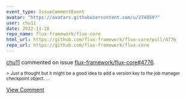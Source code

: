 ```yaml
---
event_type: IssueCommentEvent
avatar: "https://avatars.githubusercontent.com/u/274859?"
user: chu11
date: 2022-11-28
repo_name: flux-framework/flux-core
html_url: https://github.com/flux-framework/flux-core/pull/4776
repo_url: https://github.com/flux-framework/flux-core
---
```


<a href='https://github.com/chu11' target='_blank'>chu11</a> commented on issue <a href='https://github.com/flux-framework/flux-core/pull/4776' target='_blank'>flux-framework/flux-core#4776</a>.

<small>> Just a thought but it might be a good idea to add a version key to the job manager checkpoint object....</small>

<a href='https://github.com/flux-framework/flux-core/pull/4776' target='_blank'>View Comment</a>